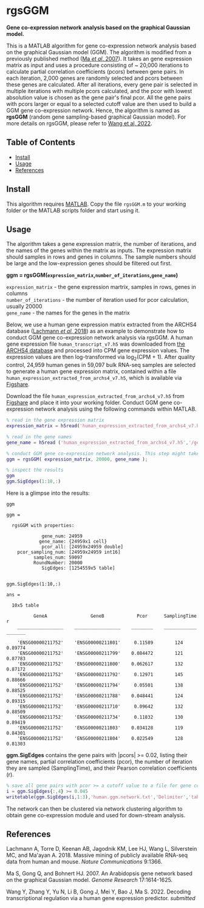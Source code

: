 # rgsGGM

**Gene co-expression network analysis based on the graphical Gaussian model.**

This is a MATLAB algorithm for gene co-expression network analysis based on the graphical Gaussian model (GGM). The algorithm is modified from a previously published method ([Ma *et al*, 2007](https://github.com/MaShisongLab/rgsGGM#References)). It takes an gene expression matrix as input and uses a procedure consisting of ~ 20,000 iterations to calculate partial correlation coefficients (pcors) between gene pairs. In each iteration, 2,000 genes are randomly selected and pcors between these genes are calculated. After all iterations, every gene pair is selected in multiple iterations with multiple pcors calculated, and the pcor with lowest absolution value is chosen as the gene pair's final pcor. All the gene pairs with pcors larger or equal to a selected cutoff value are then used to build a GGM gene co-expression network. Hence, the algorithm is named as <B>rgsGGM</B> (random gene sampling-based graphical Gaussian model). For more details on rgsGGM, please refer to [Wang et al, 2022](https://github.com/MaShisongLab/rgsGGM#References).

## Table of Contents
- [Install](https://github.com/MaShisongLab/rgsGGM#Install)
- [Usage](https://github.com/MaShisongLab/rgsGGM#Usage)
- [References](https://github.com/MaShisongLab/rgsGGM#References)

## Install
This algorithm requires [MATLAB](https://www.mathworks.com/products/matlab.html). Copy the file `rgsGGM.m` to your working folder or the MATLAB scripts folder and start using it.

## Usage

The algorithm takes a gene expression matrix, the number of iterations, and the names of the genes within the matrix as inputs. The expression matrix should samples in rows and genes in columns. The sample numbers should be large and the low-expression genes should be filtered out first. 

<B>ggm = rgsGGM(`expression_matrix`,`number_of_iterations`,`gene_name`)</B>

`expression_matrix` - the gene expression martrix, samples in rows, genes in columns<br/>
`number_of_iterations` - the number of iteration used for pcor calculation, usually 20000<br/>
`gene_name` - the names for the genes in the matrix


Below, we use a human gene expression matrix extracted from the ARCHS4 database ([Lachmann *et al*, 2018](https://github.com/MaShisongLab/rgsGGM#References)) as an example to demonstrate how to conduct GGM gene co-expression network analysis via rgsGGM. A human gene expression file `human_transcript_v7.h5` was downloaded from [the ARCHS4 database](https://maayanlab.cloud/archs4/download.html) and processed into CPM gene expression values. The expression values are then log-transformed via log<sub>2</sub>(CPM + 1). After quality control, 24,959 human genes in 59,097 bulk RNA-seq samples are selected to generate a human gene expression matrix, contained within a file `human_expression_extracted_from_archs4_v7.h5`, which is available via [Figshare](https://figshare.com/s/ec58e5b149c3060e1a6f). 

Download the file `human_expression_extracted_from_archs4_v7.h5` from [Figshare](https://figshare.com/s/ec58e5b149c3060e1a6f) and place it into your working folder. Conduct GGM gene co-expression network analysis using the following commands within MATLAB.
```matlab
% read in the gene expression matrix
expression_matrix = h5read('human_expression_extracted_from_archs4_v7.h5','/expression');

% read in the gene names
gene_name = h5read ('human_expression_extracted_from_archs4_v7.h5','/gene_name');

% conduct GGM gene co-expression network analysis. This step might take a long time.
ggm = rgsGGM( expression_matrix, 20000, gene_name );

% inspect the results
ggm
ggm.SigEdges(1:10,:)

```

Here is a glimpse into the results:
```shell
ggm

ggm = 

  rgsGGM with properties:

             gene_num: 24959
            gene_name: {24959x1 cell}
             pcor_all: [24959x24959 double]
    pcor_sampling_num: [24959x24959 int16]
          samples_num: 59097
          RoundNumber: 20000
             SigEdges: [1254559x5 table]


ggm.SigEdges(1:10,:)

ans =

  10x5 table

          GeneA                GeneB            Pcor      SamplingTime       r   
    _________________    _________________    ________    ____________    _______

    'ENSG00000211752'    'ENSG00000211801'     0.11589        124         0.89774
    'ENSG00000211752'    'ENSG00000211799'    0.084472        121         0.87783
    'ENSG00000211752'    'ENSG00000211800'    0.062617        132         0.87172
    'ENSG00000211752'    'ENSG00000211792'     0.12971        145         0.88666
    'ENSG00000211752'    'ENSG00000211794'     0.05501        138         0.88525
    'ENSG00000211752'    'ENSG00000211788'    0.048441        124         0.89315
    'ENSG00000211752'    'ENSG00000211710'     0.09642        132         0.88509
    'ENSG00000211752'    'ENSG00000211734'     0.11832        130         0.89419
    'ENSG00000211752'    'ENSG00000211803'    0.034128        119         0.84301
    'ENSG00000211752'    'ENSG00000211804'    0.022549        128         0.81303
```
<B>ggm.SigEdges</B> contains the gene pairs with |pcors| >= 0.02, listing their gene names, partial correlation coefficients (pcor), the number of iteration they are sampled (SamplingTime), and their Pearson correlation coefficients (r).
```matlab
% save all gene pairs with pcor >= a cutoff value to a file for gene co-expression construction
i = ggm.SigEdges{:,4} >= 0.045
writetable(ggm.SigEdges(i,1:3),'human.ggm.network.txt','Delimiter','tab','WriteVariableNames',FALSE)
```
The network can then be clustered via network clustering algorithm to obtain gene co-expression module and used for down-stream analysis.

## References

Lachmann A, Torre D, Keenan AB, Jagodnik KM, Lee HJ, Wang L, Silverstein MC, and Ma'ayan A. 2018. Massive mining of publicly available RNA-seq data from human and mouse. *Nature Communications* 9:1366.

Ma S, Gong Q, and Bohnert HJ. 2007. An Arabidopsis gene network based on the graphical Gaussian model. *Genome Research* 17:1614-1625.

Wang Y, Zhang Y, Yu N, Li B, Gong J, Mei Y, Bao J, Ma S. 2022. Decoding transcriptional regulation via a human gene expression predictor. *submitted* 

